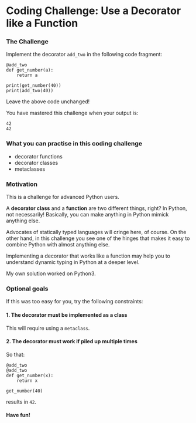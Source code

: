 
# Coding Challenge: Use a Decorator like a Function

### The Challenge

Implement the decorator `add_two` in the following code fragment:

    @add_two
    def get_number(a):
        return a

    print(get_number(40))
    print(add_two(40))

Leave the above code unchanged!

You have mastered this challenge when your output is:

    42
    42


### What you can practise in this coding challenge

* decorator functions
* decorator classes
* metaclasses


### Motivation

This is a challenge for advanced Python users. 

A **decorator class** and a **function** are two different things, right?
In Python, not necessarily! Basically, you can make anything in Python mimick anything else. 

Advocates of statically typed languages will cringe here, of course. On the other hand, in this challenge you see one of the hinges that makes it easy to combine Python with almost anything else.

Implementing a decorator that works like a function may help you to understand dynamic typing in Python at a deeper level.

My own solution worked on Python3.

### Optional goals

If this was too easy for you, try the following constraints:

#### 1. The decorator must be implemented as a class

This will require using a `metaclass`.

#### 2. The decorator must work if piled up multiple times

So that:

    @add_two
    @add_two
    def get_number(x):
        return x

    get_number(40)

results in `42`.


#### Have fun!
